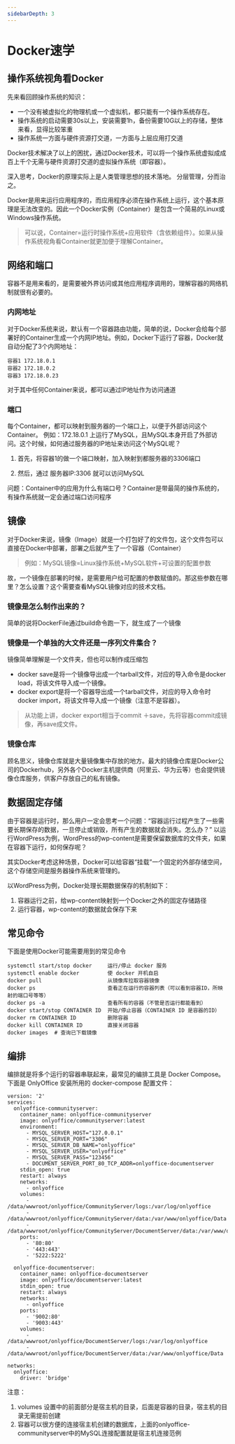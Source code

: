 ```yaml
---
sidebarDepth: 3
---
```


# Docker速学

## 操作系统视角看Docker

先来看回顾操作系统的知识：

* 一个没有被虚拟化的物理机或一个虚拟机，都只能有一个操作系统存在。  
* 操作系统的启动需要30s以上，安装需要1h，备份需要10G以上的存储，整体来看，显得比较笨重
* 操作系统一方面与硬件资源打交道，一方面与上层应用打交道

Docker技术解决了以上的困扰，通过Docker技术，可以将一个操作系统虚拟成成百上千个无需与硬件资源打交道的虚拟操作系统（即容器）。

深入思考，Docker的原理实际上是人类管理思想的技术落地。 分层管理，分而治之。

Docker是用来运行应用程序的，而应用程序必须在操作系统上运行，这个基本原理是无法改变的。因此一个Docker实例（Container）是包含一个简易的Linux或Windows操作系统。   
> 可以说，Container=运行时操作系统+应用软件（含依赖组件）。如果从操作系统视角看Container就更加便于理解Container。

## 网络和端口

容器不是用来看的，是需要被外界访问或其他应用程序调用的，理解容器的网络机制就很有必要的。

### 内网地址

对于Docker系统来说，默认有一个容器路由功能，简单的说，Docker会给每个部署好的Container生成一个内网IP地址。例如，Docker下运行了容器，Docker就自动分配了3个内网地址：
```
容器1 172.18.0.1
容器2 172.18.0.2
容器3 172.18.0.23
```
对于其中任何Container来说，都可以通过IP地址作为访问通道

### 端口

每个Container，都可以映射到服务器的一个端口上，以便于外部访问这个Container。
例如：172.18.0.1 上运行了MySQL，且MySQL本身开启了外部访问。这个时候，如何通过服务器的IP地址来访问这个MySQL呢？
1. 首先，将容器1的做一个端口映射，加入映射到都服务器的3306端口

2. 然后，通过 服务器IP:3306 就可以访问MySQL

问题：Container中的应用为什么有端口号？Container是带最简的操作系统的，有操作系统就一定会通过端口访问程序

## 镜像

对于Docker来说，镜像（Image）就是一个打包好了的文件包，这个文件包可以直接在Docker中部署，部署之后就产生了一个容器（Container）

> 例如：MySQL镜像=Linux操作系统+MySQL软件+可设置的配置参数

故，一个镜像在部署的时候，是需要用户给可配置的参数赋值的。那这些参数在哪里？怎么设置？这个需要查看MySQL镜像对应的技术文档。

### 镜像是怎么制作出来的？

简单的说将DockerFile通过build命令跑一下，就生成了一个镜像

### 镜像是一个单独的大文件还是一序列文件集合？

镜像简单理解是一个文件夹，但也可以制作成压缩包

* docker save是将一个镜像导出成一个tarball文件，对应的导入命令是docker load，将该文件导入成一个镜像。
* docker export是将一个容器导出成一个tarball文件，对应的导入命令时docker import，将该文件导入成一个镜像（注意不是容器）。

> 从功能上讲，docker export相当于commit ＋save，先将容器commit成镜像，再save成文件。

### 镜像仓库

顾名思义，镜像仓库就是大量镜像集中存放的地方。最大的镜像仓库是Docker公司的Dockerhub，另外各个Docker主机提供商（阿里云、华为云等）也会提供镜像仓库服务，供客户存放自己的私有镜像。

## 数据固定存储 

由于容器是运行时，那么用户一定会思考一个问题：“容器运行过程产生了一些需要长期保存的数据，一旦停止或销毁，所有产生的数据就会消失。怎么办？” 以运行WordPress为例，WordPress的wp-content是需要保留数据库的文件夹，如果在容器下运行，如何保存呢？

其实Docker考虑这种场景，Docker可以给容器“挂载”一个固定的外部存储空间，这个存储空间是服务器操作系统来管理的。

以WordPress为例，Docker处理长期数据保存的机制如下：

1. 容器运行之前，给wp-content映射到一个Docker之外的固定存储路径
2. 运行容器，wp-content的数据就会保存下来

## 常见命令

下面是使用Docker可能需要用到的常见命令

~~~
systemctl start/stop docker     运行/停止 docker 服务
systemctl enable docker         使 docker 开机自启
docker pull                     从镜像库拉取容器镜像
docker ps                       查看正在运行的容器列表（可以看到容器ID，所映射的端口号等等）
docker ps -a                    查看所有的容器（不管是否运行都能看到）
docker start/stop CONTAINER ID  开始/停止容器（CONTAINER ID 是容器的ID）            
docker rm CONTAINER ID          删除容器
docker kill CONTAINER ID        直接关闭容器
docker images  # 查询已下载镜像
~~~

## 编排

编排就是将多个运行的容器串联起来，最常见的编排工具是 Docker Compose。下面是 OnlyOffice 安装所用的 docker-compose 配置文件：

```
version: '2'
services:
  onlyoffice-communityserver:
    container_name: onlyoffice-communityserver
    image: onlyoffice/communityserver:latest
    environment:
      - MYSQL_SERVER_HOST="127.0.0.1"
      - MYSQL_SERVER_PORT="3306"
      - MYSQL_SERVER_DB_NAME="onlyoffice"
      - MYSQL_SERVER_USER="onlyoffice"
      - MYSQL_SERVER_PASS="123456"
      - DOCUMENT_SERVER_PORT_80_TCP_ADDR=onlyoffice-documentserver
    stdin_open: true
    restart: always
    networks:
      - onlyoffice
    volumes:
      - /data/wwwroot/onlyoffice/CommunityServer/logs:/var/log/onlyoffice
      - /data/wwwroot/onlyoffice/CommunityServer/data:/var/www/onlyoffice/Data
      - /data/wwwroot/onlyoffice/CommunityServer/DocumentServer/data:/var/www/onlyoffice/DocumentServerData
    ports:
      - '80:80'
      - '443:443'
      - '5222:5222'
       
  onlyoffice-documentserver:
    container_name: onlyoffice-documentserver
    image: onlyoffice/documentserver:latest
    stdin_open: true
    restart: always
    networks:
      - onlyoffice
    ports:
      - '9002:80'
      - '9003:443'
    volumes:
      - /data/wwwroot/onlyoffice/DocumentServer/logs:/var/log/onlyoffice
      - /data/wwwroot/onlyoffice/DocumentServer/data:/var/www/onlyoffice/Data

networks:
  onlyoffice:
    driver: 'bridge'
```
注意：
1. volumes 设置中的前面部分是宿主机的目录，后面是容器的目录，宿主机的目录无需提前创建
2. 容器可以很方便的连接宿主机创建的数据库，上面的onlyoffice-communityserver中的MySQL连接配置就是宿主机连接范例
